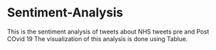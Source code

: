 # Sentiment-Analysis
This is the sentiment analysis of tweets about NHS tweets pre and Post COvid 19
The visualization of this analysis is done using Tablue.
